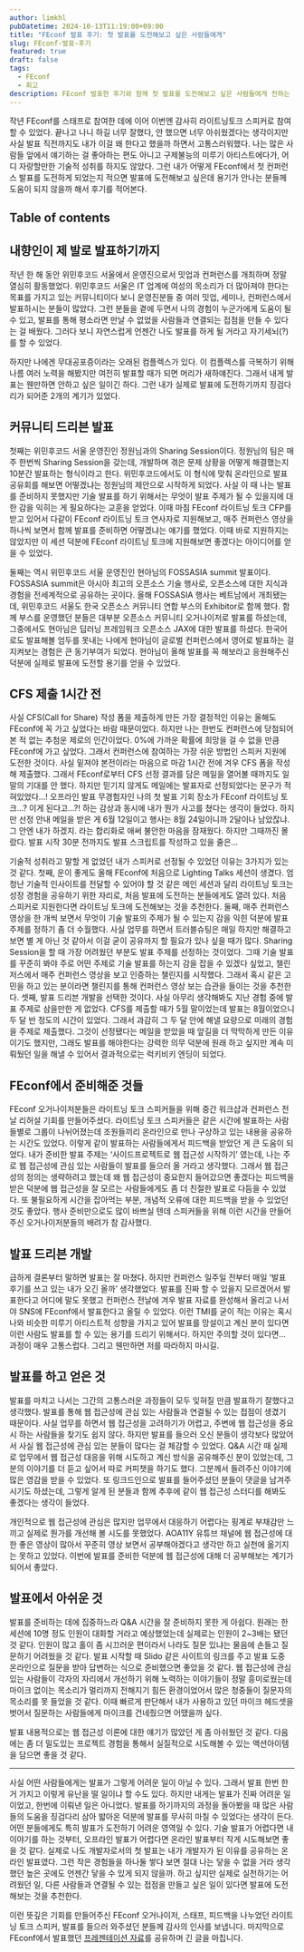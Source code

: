 ```yaml
---
author: limkhl
pubDatetime: 2024-10-13T11:19:00+09:00
title: "FEconf 발표 후기: 첫 발표를 도전해보고 싶은 사람들에게"
slug: FEconf-발표-후기
featured: true
draft: false
tags:
  - FEconf
  - 회고
description: FEconf 발표한 후기와 함께 첫 발표를 도전해보고 싶은 사람들에게 전하는 메시지를 담았습니다.
---
```


작년 FEconf를 스태프로 참여한 데에 이어 이번엔 감사히 라이트닝토크 스피커로 참여할 수 있었다. 끝나고 나니 하길 너무 잘했다, 안 했으면 너무 아쉬웠겠다는 생각이지만 사실 발표 직전까지도 내가 이걸 왜 한다고 했을까 하면서 고통스러워했다. 나는 많은 사람들 앞에서 얘기하는 걸 좋아하는 편도 아니고 구제불능의 미루기 아티스트에다가, 어디 자랑할만한 기술적 성취를 하지도 않았다. 그런 내가 어떻게 FEconf에서 첫 컨퍼런스 발표를 도전하게 되었는지 적으면 발표에 도전해보고 싶은데 용기가 안나는 분들께 도움이 되지 않을까 해서 후기를 적어본다.

## Table of contents

## 내향인이 제 발로 발표하기까지

작년 한 해 동안 위민후코드 서울에서 운영진으로서 밋업과 컨퍼런스를 개최하며 정말 열심히 활동했었다. 위민후코드 서울은 IT 업계에 여성의 목소리가 더 많아져야 한다는 목표를 가지고 있는 커뮤니티이다 보니 운영진분들 중 여러 밋업, 세미나, 컨퍼런스에서 발표하시는 분들이 많았다. 그런 분들을 곁에 두면서 나의 경험이 누군가에게 도움이 될 수 있고, 발표를 통해 평소라면 만날 수 없었을 사람들과 연결되는 접점을 만들 수 있다는 걸 배웠다. 그러다 보니 자연스럽게 언젠간 나도 발표를 하게 될 거라고 자기세뇌(?)를 할 수 있었다.

하지만 나에겐 무대공포증이라는 오래된 컴플렉스가 있다. 이 컴플렉스를 극복하기 위해 나름 여러 노력을 해봤지만 여전히 발표할 때가 되면 머리가 새하얘진다. 그래서 내게 발표는 웬만하면 안하고 싶은 일이긴 하다. 그런 내가 실제로 발표에 도전하기까지 징검다리가 되어준 2개의 계기가 있었다.

## 커뮤니티 드리븐 발표

첫째는 위민후코드 서울 운영진인 정원님과의 Sharing Session이다. 정원님의 팀은 매주 한번씩 Sharing Session을 갖는데, 개발하며 겪은 문제 상황을 어떻게 해결했는지 10분간 발표하는 형식이라고 한다. 위민후코드에서도 이 형식에 맞춰 온라인으로 발표 공유회를 해보면 어떻겠냐는 정원님의 제안으로 시작하게 되었다. 사실 이 때 나는 발표를 준비하지 못했지만 기술 발표를 하기 위해서는 무엇이 발표 주제가 될 수 있을지에 대한 감을 익히는 게 필요하다는 교훈을 얻었다. 이때 마침 FEconf 라이트닝 토크 CFP를 받고 있어서 다같이 FEconf 라이트닝 토크 연사자로 지원해보고, 매주 컨퍼런스 영상을 하나씩 보면서 함께 발표를 준비하면 어떻겠냐는 얘기를 했었다. 이때 바로 지원하지는 않았지만 이 세션 덕분에 FEconf 라이트닝 토크에 지원해보면 좋겠다는 아이디어를 얻을 수 있었다.

둘째는 역시 위민후코드 서울 운영진인 현아님의 FOSSASIA summit 발표이다. FOSSASIA summit은 아시아 최고의 오픈소스 기술 행사로, 오픈소스에 대한 지식과 경험을 전세계적으로 공유하는 곳이다. 올해 FOSSASIA 행사는 베트남에서 개최됐는데, 위민후코드 서울도 한국 오픈소스 커뮤니티 연합 부스의 Exhibitor로 함께 했다. 함께 부스를 운영했던 분들은 대부분 오픈소스 커뮤니티 오거나이저로 발표를 하셨는데, 그중에서도 현아님은 딥러닝 프레임워크 오픈소스 JAX에 대한 발표를 하셨다. 한국어로도 발표해볼 엄두를 못내는 나에게 현아님이 글로벌 컨퍼런스에서 영어로 발표하는 걸 지켜보는 경험은 큰 동기부여가 되었다. 현아님이 올해 발표를 꼭 해보라고 응원해주신 덕분에 실제로 발표에 도전할 용기를 얻을 수 있었다.

## CFS 제출 1시간 전

사실 CFS(Call for Share) 작성 폼을 제출하게 만든 가장 결정적인 이유는 올해도 FEconf에 꼭 가고 싶었다는 바람 때문이었다. 하지만 나는 한번도 컨퍼런스에 당첨되어 본 적 없는 추첨운 제로의 인간이었다. 0%에 가까운 확률에 희망을 걸 수 없을 만큼 FEconf에 가고 싶었다. 그래서 컨퍼런스에 참여하는 가장 쉬운 방법인 스피커 지원에 도전한 것이다. 사실 밑져야 본전이라는 마음으로 마감 1시간 전에 겨우 CFS 폼을 작성해 제출했다. 그래서 FEconf로부터 CFS 선정 결과를 담은 메일을 열어볼 때까지도 일말의 기대를 안 했다. 하지만 믿기지 않게도 메일에는 발표자로 선정되었다는 문구가 적혀있었다…! 오프라인 발표 무경험자인 나의 첫 발표 기회 장소가 FEconf 라이트닝 토크…? 이게 된다고…?! 하는 감상과 동시에 내가 뭔가 사고를 쳤다는 생각이 들었다. 하지만 선정 안내 메일을 받은 게 6월 12일이고 행사는 8월 24일이니까 2달이나 남았잖냐. 그 안엔 내가 하겠지. 라는 합리화로 애써 불안한 마음을 잠재웠다. 하지만 그때까진 몰랐다. 발표 시작 30분 전까지도 발표 스크립트를 작성하고 있을 줄은…

기술적 성취라고 말할 게 없었던 내가 스피커로 선정될 수 있었던 이유는 3가지가 있는 것 같다. 첫째, 운이 좋게도 올해 FEconf에 처음으로 Lighting Talks 세션이 생겼다. 엄청난 기술적 인사이트를 전달할 수 있어야 할 것 같은 메인 세션과 달리 라이트닝 토크는 성장 경험을 공유하기 위한 자리로, 처음 발표에 도전하는 분들에게도 열려 있다. 처음 스피커로 지원한다면 라이트닝 토크에 도전해보는 것을 추천한다. 둘째, 매주 컨퍼런스 영상을 한 개씩 보면서 무엇이 기술 발표의 주제가 될 수 있는지 감을 익힌 덕분에 발표 주제를 정하기 좀 더 수월했다. 사실 업무를 하면서 트러블슈팅은 매일 하지만 해결하고 보면 별 게 아닌 것 같아서 이걸 굳이 공유까지 할 필요가 있나 싶을 때가 많다. Sharing Session을 할 때 가장 어려웠던 부분도 발표 주제를 선정하는 것이었다. 그때 기술 발표를 꾸준히 봐야 주로 어떤 주제로 기술 발표를 하는지 감을 잡을 수 있겠다 싶었고, 챌린저스에서 매주 컨퍼런스 영상을 보고 인증하는 챌린지를 시작했다. 그래서 혹시 같은 고민을 하고 있는 분이라면 챌린지를 통해 컨퍼런스 영상 보는 습관을 들이는 것을 추천한다. 셋째, 발표 드리븐 개발을 선택한 것이다. 사실 아무리 생각해봐도 지난 경험 중에 발표 주제로 삼을만한 게 없었다. CFS를 제출할 때가 5월 말이었는데 발표는 8월이었으니 두 달 반 정도의 시간이 있었다. 그래서 과감히 그 두 달 안에 해낼 요량으로 미래의 경험을 주제로 제출했다. 그것이 선정됐다는 메일을 받았을 때 앞길을 더 막막하게 만든 이유이기도 했지만, 그래도 발표를 해야한다는 강력한 의무 덕분에 원래 하고 싶지만 계속 미뤄뒀던 일을 해낼 수 있어서 결과적으로는 럭키비키 엔딩이 되었다.

## FEconf에서 준비해준 것들

FEconf 오거나이저분들은 라이트닝 토크 스피커들을 위해 중간 워크샵과 컨퍼런스 전날 리허설 기회를 만들어주셨다. 라이트닝 토크 스피커들은 같은 시간에 발표하는 사람들별로 그룹이 나뉘어졌는데 조원들끼리 온라인으로 만나 구상하고 있는 내용을 공유하는 시간도 있었다. 이렇게 같이 발표하는 사람들에게서 피드백을 받았던 게 큰 도움이 되었다. 내가 준비한 발표 주제는 ‘사이드프로젝트로 웹 접근성 시작하기’ 였는데, 나는 주로 웹 접근성에 관심 있는 사람들이 발표를 들으러 올 거라고 생각했다. 그래서 웹 접근성의 정의는 생략하려고 했는데 왜 웹 접근성이 중요한지 들어갔으면 좋겠다는 피드백을 받은 덕분에 웹 접근성을 잘 모르는 사람들에게도 좀 더 친절한 발표로 다듬을 수 있었다. 또 불필요하게 시간을 잡아먹는 부분, 개념적 오류에 대한 피드백을 받을 수 있었던 것도 좋았다. 행사 준비만으로도 많이 바쁘실 텐데 스피커들을 위해 이런 시간을 만들어주신 오거나이저분들의 배려가 참 감사했다.

## 발표 드리븐 개발

급하게 결론부터 말하면 발표는 잘 마쳤다. 하지만 컨퍼런스 일주일 전부터 매일 ‘발표 후기를 쓰고 있는 내가 오긴 올까’ 생각했었다. 발표를 진짜 할 수 있을지 모르겠어서 발표한다고 어디에 말도 못했고 컨퍼런스 전날에 겨우 발표 자료를 완성해서 올리고 나서야 SNS에 FEconf에서 발표한다고 올릴 수 있었다. 이런 TMI를 굳이 적는 이유는 혹시 나와 비슷한 미루기 아티스트적 성향을 가지고 있어 발표를 망설이고 계신 분이 있다면 이런 사람도 발표를 할 수 있는 용기를 드리기 위해서다. 하지만 주의할 것이 있다면… 과정이 매우 고통스럽다. 그리고 웬만하면 저를 따라하지 마시길.

## 발표를 하고 얻은 것

발표를 마치고 나서는 그간의 고통스러운 과정들이 모두 잊혀질 만큼 발표하기 잘했다고 생각했다. 발표를 통해 웹 접근성에 관심 있는 사람들과 연결될 수 있는 접점이 생겼기 때문이다. 사실 업무를 하면서 웹 접근성을 고려하기가 어렵고, 주변에 웹 접근성을 중요시 하는 사람들을 찾기도 쉽지 않다. 하지만 발표를 들으러 오신 분들이 생각보다 많았어서 사실 웹 접근성에 관심 있는 분들이 많다는 걸 체감할 수 있었다. Q&A 시간 때 실제로 업무에서 웹 접근성 대응을 위해 시도하고 계신 방식을 공유해주신 분이 있었는데, 그 분의 이야기를 더 듣고 싶어서 따로 커피챗을 하기도 했다. 그분께서 들려주신 이야기에 많은 영감을 받을 수 있었다. 또 링크드인으로 발표를 들어주셨던 분들이 댓글을 남겨주시기도 하셨는데, 그렇게 알게 된 분들과 함께 추후에 같이 웹 접근성 스터디를 해봐도 좋겠다는 생각이 들었다.

개인적으로 웹 접근성에 관심은 많지만 업무에서 대응하기 어렵다는 핑계로 부채감만 느끼고 실제로 뭔가를 개선해 볼 시도를 못했었다. AOA11Y 유튜브 채널에 웹 접근성에 대한 좋은 영상이 많아서 꾸준히 영상 보면서 공부해야겠다고 생각만 하고 실천에 옮기지는 못하고 있었다. 이번에 발표를 준비한 덕분에 웹 접근성에 대해 더 공부해보는 계기가 되어서 좋았다.

## 발표에서 아쉬운 것

발표를 준비하는 데에 집중하느라 Q&A 시간을 잘 준비하지 못한 게 아쉽다. 원래는 한 세션에 10명 정도 인원이 대화할 거라고 예상했었는데 실제로는 인원이 2~3배는 됐던 것 같다. 인원이 많고 홀이 좀 시끄러운 편이라서 나라도 질문 있냐는 물음에 손들고 질문하기 어려웠을 것 같다. 발표 시작할 때 Slido 같은 사이트의 링크를 주고 발표 도중 온라인으로 질문을 받아 답변하는 식으로 준비했으면 좋았을 것 같다. 웹 접근성에 관심 있는 사람들이 각자의 자리에서 개선하기 위해 노력하는 이야기들이 정말 흥미로웠는데 마이크 없이는 목소리가 멀리까지 전해지기 힘든 환경이었어서 많은 청중들이 질문자의 목소리를 못 들었을 것 같다. 이때 빠르게 판단해서 내가 사용하고 있던 마이크 헤드셋을 벗어서 질문하는 사람들에게 마이크를 건네줬으면 어땠을까 싶다.

발표 내용적으로는 웹 접근성 이론에 대한 얘기가 많았던 게 좀 아쉬웠던 것 같다. 다음에는 좀 더 밀도있는 프로젝트 경험을 통해서 실질적으로 시도해볼 수 있는 액션아이템을 담으면 좋을 것 같다.

---

사실 어떤 사람들에게는 발표가 그렇게 어려운 일이 아닐 수 있다. 그래서 발표 한번 한 거 가지고 이렇게 유난을 떨 일이냐 할 수도 있다. 하지만 내게는 발표가 진짜 어려운 일이었고, 한번에 이뤄낸 일은 아니었다. 발표를 하기까지의 과정을 돌아봤을 때 많은 사람들의 도움을 징검다리 삼아 밟아온 덕분에 발표를 무사히 마칠 수 있었다는 생각이 든다. 어떤 분들에게도 특히 발표가 도전하기 어려운 영역일 수 있다. 기술 발표가 어렵다면 내 이야기를 하는 것부터, 오프라인 발표가 어렵다면 온라인 발표부터 작게 시도해보면 좋을 것 같다. 실제로 나도 개발자로서의 첫 발표는 내가 개발자가 된 이유를 공유하는 온라인 발표였다. 그런 작은 경험들을 하나둘 쌓다 보면 절대 나는 닿을 수 없을 거라 생각했던 높은 곳에도 언젠간 닿을 수 있게 되지 않을까. 하고 싶지만 실제로 실천하기는 어려웠던 일, 다른 사람들과 연결될 수 있는 접점을 만들고 싶은 일이 있다면 발표에 도전해보는 것을 추천한다.

이런 뜻깊은 기회를 만들어주신 FEconf 오거나이저, 스태프, 피드백을 나누었던 라이트닝 토크 스피커, 발표를 들으러 와주셨던 분들께 감사의 인사를 보냅니다. 마지막으로 FEconf에서 발표했던 [프레젠테이션 자료](https://speakerdeck.com/limkhl/saideupeurojegteuro-web-jeobgeunseong-sijaghagi)를 공유하며 긴 글을 마칩니다.
